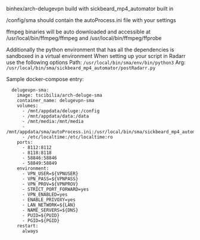 binhex/arch-delugevpn build with sickbeard_mp4_automator built in

/config/sma should contain the autoProcess.ini file with your settings

ffmpeg binaries will be auto downloaded and accessible at /usr/local/bin/ffmpeg/ffmpeg and /usr/local/bin/ffmpeg/ffprobe

Additionally the python environment that has all the dependencies is sandboxed in a virtual environment
When setting up your script in Radarr use the following options
Path: `/usr/local/bin/sma/env/bin/python3`
Arg: `/usr/local/bin/sma/sickbeard_mp4_automator/postRadarr.py`

Sample docker-compose entry:
```
  delugevpn-sma:
    image: tscibilia/arch-deluge-sma
    container_name: delugevpn-sma
    volumes:
      - /mnt/appdata/deluge:/config
      - /mnt/appdata/data:/data
      - /mnt/media:/mnt/media
      - /mnt/appdata/sma/autoProcess.ini:/usr/local/bin/sma/sickbeard_mp4_automator/autoProcess.ini:ro
      - /etc/localtime:/etc/localtime:ro
    ports:
      - 8112:8112
      - 8118:8118
      - 58846:58846
      - 58849:58849
    environment:
      - VPN_USER=${VPNUSER}
      - VPN_PASS=${VPNPASS}
      - VPN_PROV=${VPNPROV}
      - STRICT_PORT_FORWARD=yes
      - VPN_ENABLED=yes
      - ENABLE_PRIVOXY=yes
      - LAN_NETWORK=${LAN}
      - NAME_SERVERS=${DNS}
      - PUID=${PUID}
      - PGID=${PGID}
    restart:
      always
```
